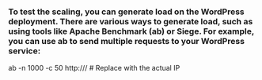 ### To test the scaling, you can generate load on the WordPress deployment. There are various ways to generate load, such as using tools like Apache Benchmark (ab) or Siege. For example, you can use ab to send multiple requests to your WordPress service:

ab -n 1000 -c 50 http://<your-wordpress-service-ip>/  # Replace <your-wordpress-service-ip> with the actual IP
